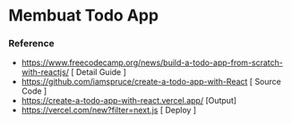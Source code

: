 # Membuat Todo App 






### Reference 
- https://www.freecodecamp.org/news/build-a-todo-app-from-scratch-with-reactjs/ [ Detail Guide ]
- https://github.com/iamspruce/create-a-todo-app-with-React [ Source Code ]
- https://create-a-todo-app-with-react.vercel.app/ [Output]
- https://vercel.com/new?filter=next.js [ Deploy ]
